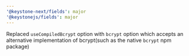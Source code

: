 ```yaml
---
'@keystone-next/fields': major
'@keystonejs/fields': major
---
```


Replaced `useCompiledBcrypt` option with `bcrypt` option which accepts an alternative implementation of bcrypt(such as the native `bcrypt` npm package)
